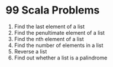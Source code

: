 # 99 Scala Problems

1. Find the last element of a list
2. Find the penultimate element of a list
3. Find the nth element of a list
4. Find the number of elements in a list
5. Reverse a list
6. Find out whether a list is a palindrome
